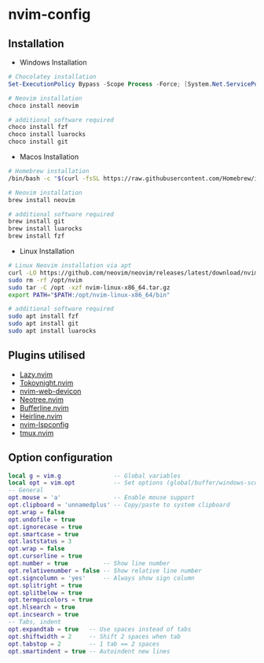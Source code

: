 # nvim-config 

## Installation 
* Windows Installation 
```powershell
# Chocolatey installation
Set-ExecutionPolicy Bypass -Scope Process -Force; [System.Net.ServicePointManager]::SecurityProtocol = [System.Net.ServicePointManager]::SecurityProtocol -bor 3072; iex ((New-Object System.Net.WebClient).DownloadString('https://community.chocolatey.org/install.ps1'))

# Neovim installation
choco install neovim

# additional software required
choco install fzf
choco install luarocks
choco install git
```
* Macos Installation
```bash
# Homebrew installation 
/bin/bash -c "$(curl -fsSL https://raw.githubusercontent.com/Homebrew/install/HEAD/install.sh)"

# Neovim installation
brew install neovim

# additional software required
brew install git
brew install luarocks
brew install fzf
```
* Linux Installation
```bash
# Linux Neovim installation via apt
curl -LO https://github.com/neovim/neovim/releases/latest/download/nvim-linux-x86_64.tar.gz
sudo rm -rf /opt/nvim
sudo tar -C /opt -xzf nvim-linux-x86_64.tar.gz
export PATH="$PATH:/opt/nvim-linux-x86_64/bin"

# additional software required
sudo apt install fzf
sudo apt install git
sudo apt install luarocks
```
## Plugins utilised 
* [Lazy.nvim](https://github.com/folke/lazy.nvim)
* [Tokoynight.nvim](https://github.com/folke/tokyonight.nvim)
* [nvim-web-devicon](https://github.com/nvim-tree/nvim-web-devicons)
* [Neotree.nvim](https://github.com/nvim-neo-tree/neo-tree.nvim)
* [Bufferline.nvim](https://github.com/akinsho/bufferline.nvim?tab=readme-ov-file)
* [Heirline.nvim](https://github.com/rebelot/heirline.nvim?tab=readme-ov-file)
* [nvim-lspconfig](https://github.com/neovim/nvim-lspconfig)
* [tmux.nvim](https://github.com/aserowy/tmux.nvim)
## Option configuration
```lua
local g = vim.g               -- Global variables
local opt = vim.opt           -- Set options (global/buffer/windows-scoped)
-- General
opt.mouse = 'a'               -- Enable mouse support
opt.clipboard = 'unnamedplus' -- Copy/paste to system clipboard
opt.wrap = false
opt.undofile = true
opt.ignorecase = true
opt.smartcase = true
opt.laststatus = 3
opt.wrap = false
opt.cursorline = true
opt.number = true          -- Show line number
opt.relativenumber = false -- Show relative line number
opt.signcolumn = 'yes'     -- Always show sign column
opt.splitright = true
opt.splitbelow = true
opt.termguicolors = true
opt.hlsearch = true
opt.incsearch = true
-- Tabs, indent
opt.expandtab = true   -- Use spaces instead of tabs
opt.shiftwidth = 2     -- Shift 2 spaces when tab
opt.tabstop = 2        -- 1 tab == 2 spaces
opt.smartindent = true -- Autoindent new lines
```
